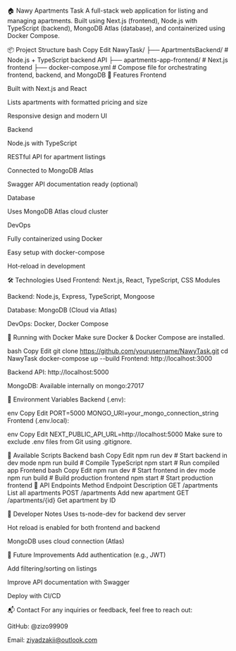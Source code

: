 🏠 Nawy Apartments Task
A full-stack web application for listing and managing apartments. Built using Next.js (frontend), Node.js with TypeScript (backend), MongoDB Atlas (database), and containerized using Docker Compose.

📦 Project Structure
bash
Copy
Edit
NawyTask/
├── ApartmentsBackend/         # Node.js + TypeScript backend API
├── apartments-app-frontend/   # Next.js frontend
├── docker-compose.yml         # Compose file for orchestrating frontend, backend, and MongoDB
🚀 Features
Frontend

Built with Next.js and React

Lists apartments with formatted pricing and size

Responsive design and modern UI

Backend

Node.js with TypeScript

RESTful API for apartment listings

Connected to MongoDB Atlas

Swagger API documentation ready (optional)

Database

Uses MongoDB Atlas cloud cluster

DevOps

Fully containerized using Docker

Easy setup with docker-compose

Hot-reload in development

🛠️ Technologies Used
Frontend: Next.js, React, TypeScript, CSS Modules

Backend: Node.js, Express, TypeScript, Mongoose

Database: MongoDB (Cloud via Atlas)

DevOps: Docker, Docker Compose

🐳 Running with Docker
Make sure Docker & Docker Compose are installed.

bash
Copy
Edit
git clone https://github.com/yourusername/NawyTask.git
cd NawyTask
docker-compose up --build
Frontend: http://localhost:3000

Backend API: http://localhost:5000

MongoDB: Available internally on mongo:27017

📂 Environment Variables
Backend (.env):

env
Copy
Edit
PORT=5000
MONGO_URI=your_mongo_connection_string
Frontend (.env.local):

env
Copy
Edit
NEXT_PUBLIC_API_URL=http://localhost:5000
Make sure to exclude .env files from Git using .gitignore.

🧪 Available Scripts
Backend
bash
Copy
Edit
npm run dev      # Start backend in dev mode
npm run build    # Compile TypeScript
npm start        # Run compiled app
Frontend
bash
Copy
Edit
npm run dev      # Start frontend in dev mode
npm run build    # Build production frontend
npm start        # Start production frontend
📄 API Endpoints
Method	Endpoint	Description
GET	/apartments	List all apartments
POST	/apartments	Add new apartment
GET	/apartments/{id}	Get apartment by ID

🧰 Developer Notes
Uses ts-node-dev for backend dev server

Hot reload is enabled for both frontend and backend

MongoDB uses cloud connection (Atlas)

🧹 Future Improvements
Add authentication (e.g., JWT)

Add filtering/sorting on listings

Improve API documentation with Swagger

Deploy with CI/CD

📬 Contact
For any inquiries or feedback, feel free to reach out:

GitHub: @zizo99909

Email: ziyadzakii@outlook.com
